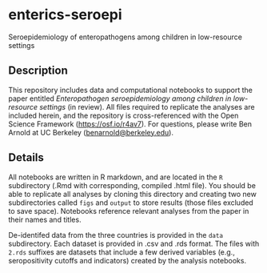 # enterics-seroepi
Seroepidemiology of enteropathogens among children in low-resource settings


## Description

This repository includes data and computational notebooks to support the paper entitled _Enteropathogen seroepidemiology among children in low-resource settings_ (in review). All files required to replicate the analyses are included herein, and the repository is cross-referenced with the Open Science Framework (https://osf.io/r4av7).  For questions, please write Ben Arnold at UC Berkeley (benarnold@berkeley.edu). 

## Details

All notebooks are written in R markdown, and are located in the `R` subdirectory (.Rmd with corresponding, compiled .html file).  You should be able to replicate all analyses by cloning this directory and creating two new subdirectories called `figs` and `output` to store results (those files excluded to save space).  Notebooks reference relevant analyses from the paper in their names and titles.  

De-identifed data from the three countries is provided in the `data` subdirectory. Each dataset is provided in .csv and .rds format. The files with `2.rds` suffixes are datasets that include a few derived variables (e.g., seropositivity cutoffs and indicators) created by the analysis notebooks.

